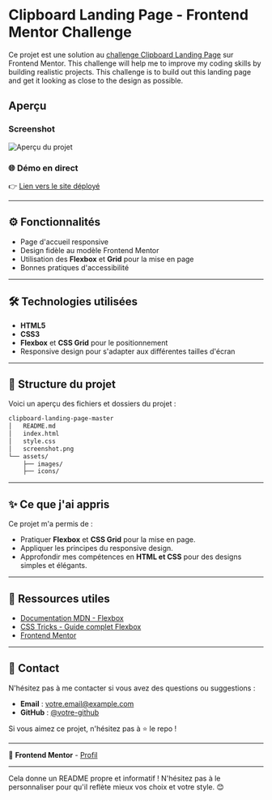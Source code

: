 # Clipboard Landing Page - Frontend Mentor Challenge 
Ce projet est une solution au [challenge Clipboard Landing Page](https://www.frontendmentor.io/challenges/clipboard-landing-page-gjw_ycRZB) sur Frontend Mentor.
This challenge will help me to improve my coding skills by building realistic projects. This challenge is to build out this landing page and get it looking as close to the design as possible.

##  Aperçu  

###  Screenshot  

![Aperçu du projet](./screenshot.png)

### 🌐 Démo en direct  

👉 [Lien vers le site déployé](https://votre-lien-exemple.com)

---

## ⚙️ Fonctionnalités  

- Page d'accueil responsive  
- Design fidèle au modèle Frontend Mentor  
- Utilisation des **Flexbox** et **Grid** pour la mise en page  
- Bonnes pratiques d'accessibilité  

---

## 🛠️ Technologies utilisées  

- **HTML5**  
- **CSS3**  
- **Flexbox** et **CSS Grid** pour le positionnement  
- Responsive design pour s'adapter aux différentes tailles d'écran  

---

## 📂 Structure du projet  

Voici un aperçu des fichiers et dossiers du projet :  

```bash
clipboard-landing-page-master
│   README.md
│   index.html
│   style.css
│   screenshot.png
└── assets/
    ├── images/
    ├── icons/
```

---

## ✨ Ce que j'ai appris  

Ce projet m'a permis de :  

- Pratiquer **Flexbox** et **CSS Grid** pour la mise en page.  
- Appliquer les principes du responsive design.  
- Approfondir mes compétences en **HTML et CSS** pour des designs simples et élégants.  

---

## 🔗 Ressources utiles  

- [Documentation MDN - Flexbox](https://developer.mozilla.org/fr/docs/Learn/CSS/CSS_layout/Flexbox)  
- [CSS Tricks - Guide complet Flexbox](https://css-tricks.com/snippets/css/a-guide-to-flexbox/)  
- [Frontend Mentor](https://www.frontendmentor.io)  

---

## 📧 Contact  

N'hésitez pas à me contacter si vous avez des questions ou suggestions :  
- **Email** : votre.email@example.com  
- **GitHub** : [@votre-github](https://github.com/votre-github)  

Si vous aimez ce projet, n'hésitez pas à ⭐️ le repo !  

---

🔗 **Frontend Mentor** - [Profil](https://www.frontendmentor.io/profile/votre-profile)  

---

Cela donne un README propre et informatif ! N'hésitez pas à le personnaliser pour qu'il reflète mieux vos choix et votre style. 😊
